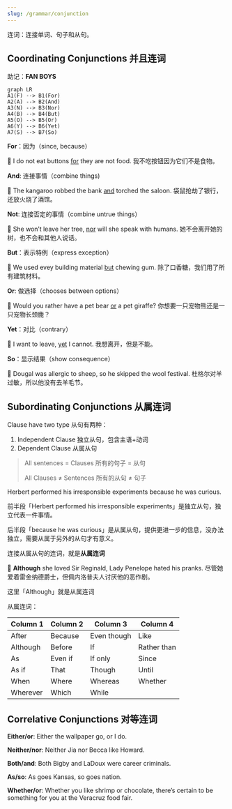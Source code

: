 ```yaml
---
slug: /grammar/conjunction
---
```


连词：连接单词、句子和从句。

## Coordinating Conjunctions 并且连词

助记：**FAN BOYS**

```mermaid
graph LR
A1(F) --> B1(For)
A2(A) --> B2(And)
A3(N) --> B3(Nor)
A4(B) --> B4(But)
A5(O) --> B5(Or)
A6(Y) --> B6(Yet)
A7(S) --> B7(So)
```

**For**：因为（since, because）

🌰 I do not eat buttons <u>for</u> they are not food. 我不吃按钮因为它们不是食物。

**And**: 连接事情（combine things)

🌰 The kangaroo robbed the bank <u>and</u> torched the saloon. 袋鼠抢劫了银行，还放火烧了酒馆。

**Not**: 连接否定的事情（combine untrue things）

🌰 She won’t leave her tree, <u>nor</u> will she speak with humans. 她不会离开她的树，也不会和其他人说话。

**But**：表示特例（express exception）

🌰 We used evey building material <u>but</u> chewing gum. 除了口香糖，我们用了所有建筑材料。

**Or**: 做选择（chooses between options）

🌰 Would you rather have a pet bear <u>or</u> a pet giraffe? 你想要一只宠物熊还是一只宠物长颈鹿？

**Yet**：对比（contrary）

🌰 I want to leave, <u>yet</u> I cannot. 我想离开，但是不能。

**So**：显示结果（show consequence）

🌰 Dougal was allergic to sheep, so he skipped the wool festival. 杜格尔对羊过敏，所以他没有去羊毛节。



## Subordinating Conjunctions 从属连词

Clause have two type 从句有两种：

1. Independent Clause 独立从句，包含主语+动词
2. Dependent Clause 从属从句

> All sentences $=$ Clauses 所有的句子 $=$ 从句
>
> All Clauses $\ne$ Sentences 所有的从句 $\ne$ 句子

Herbert performed his irresponsible experiments because he was curious.

前半段「Herbert performed his irresponsible experiments」是独立从句，独立代表一件事情。

后半段「because he was curious」是从属从句，提供更进一步的信息，没办法独立，需要从属于另外的从句才有意义。

连接从属从句的连词，就是**从属连词**

🌰 **Although** she loved Sir Reginald, Lady Penelope hated his pranks. 尽管她爱着雷金纳德爵士，但佩内洛普夫人讨厌他的恶作剧。

这里「Although」就是从属连词

从属连词：

| Column 1 | Column 2 | Column 3    | Column 4    |
| -------- | -------- | ----------- | ----------- |
| After    | Because  | Even though | Like        |
| Although | Before   | If          | Rather than |
| As       | Even if  | If only     | Since       |
| As if    | That     | Though      | Until       |
| When     | Where    | Whereas     | Whether     |
| Wherever | Which    | While       |             |



## Correlative Conjunctions 对等连词

**Either/or**: Either the wallpaper go, or I do.

**Neither/nor**: Neither Jia nor Becca like Howard.

**Both/and**: Both Bigby and LaDoux were career criminals.

**As/so**: As goes Kansas, so goes nation.

**Whether/or**: Whether you like shrimp or chocolate, there’s certain to be something for you at the Veracruz food fair.







